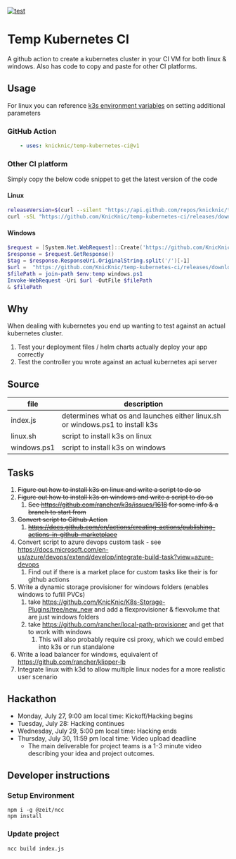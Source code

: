 [![test](https://github.com/KnicKnic/temp-kubernetes-ci/workflows/test/badge.svg?branch=master&event=push)](https://github.com/KnicKnic/temp-kubernetes-ci/actions?query=workflow%3Atest+branch%3Amaster+event%3Apush)

# Temp Kubernetes CI

A github action to create a kubernetes cluster in your CI VM for both linux & windows. Also has code to copy and paste for other CI platforms.

## Usage

For linux you can reference [k3s environment variables](https://rancher.com/docs/k3s/latest/en/installation/install-options/how-to-flags/) on setting additional parameters

### GitHub Action

```yaml
    - uses: knicknic/temp-kubernetes-ci@v1
```

### Other CI platform

Simply copy the below code snippet to get the latest version of the code

#### Linux

```bash
releaseVersion=$(curl --silent "https://api.github.com/repos/knicknic/temp-kubernetes-ci/releases/latest" | grep -Po '"tag_name": "\K.*?(?=")')
curl -sSL "https://github.com/KnicKnic/temp-kubernetes-ci/releases/download/$releaseVersion/linux.sh" | sh
```

#### Windows

```powershell
$request = [System.Net.WebRequest]::Create('https://github.com/KnicKnic/temp-kubernetes-ci/releases/latest')
$response = $request.GetResponse()
$tag = $response.ResponseUri.OriginalString.split('/')[-1]
$url =  "https://github.com/KnicKnic/temp-kubernetes-ci/releases/download/$tag/windows.ps1"
$filePath = join-path $env:temp windows.ps1
Invoke-WebRequest -Uri $url -OutFile $filePath
& $filePath
```

## Why

When dealing with kubernetes you end up wanting to test against an actual kubernetes cluster.

1. Test your deployment files / helm charts actually deploy your app correctly
1. Test the controller you wrote against an actual kubernetes api server

## Source

| file        | description                                                                   |
|-------------|-------------------------------------------------------------------------------|
| index.js    | determines what os and launches either linux.sh or windows.ps1 to install k3s |
| linux.sh    | script to install k3s on linux                                                |
| windows.ps1 | script to install k3s on windows                                              |

## Tasks

1. ~~Figure out how to install k3s on linux and write a script to do so~~
1. ~~Figure out how to install k3s on windows and write a script to do so~~
    1. ~~See https://github.com/rancher/k3s/issues/1618 for some info & a branch to start from~~
1. ~~Convert script to Github Action~~
    1. ~~https://docs.github.com/en/actions/creating-actions/publishing-actions-in-github-marketplace~~
1. Convert script to azure devops custom task - see https://docs.microsoft.com/en-us/azure/devops/extend/develop/integrate-build-task?view=azure-devops
    1. Find out if there is a market place for custom tasks like their is for github actions
1. Write a dynamic storage provisioner for windows folders (enables windows to fufill PVCs)
    1. take https://github.com/KnicKnic/K8s-Storage-Plugins/tree/new_new and add a flexprovisioner & flexvolume that are just windows folders
    1. take https://github.com/rancher/local-path-provisioner and get that to work with windows
        1. This will also probably require csi proxy, which we could embed into k3s or run standalone
1. Write a load balancer for windows, equivalent of https://github.com/rancher/klipper-lb
1. Integrate linux with k3d to allow multiple linux nodes for a more realistic user scenario

## Hackathon

* Monday, July 27, 9:00 am local time: Kickoff/Hacking begins
* Tuesday, July 28: Hacking continues
* Wednesday, July 29, 5:00 pm local time: Hacking ends
* Thursday, July 30, 11:59 pm local time: Video upload deadline
    * The main deliverable for project teams is a 1-3 minute video describing your idea and project outcomes.



## Developer instructions

### Setup Environment

```pwsh
npm i -g @zeit/ncc
npm install
```

### Update project

```pwsh
ncc build index.js
```
